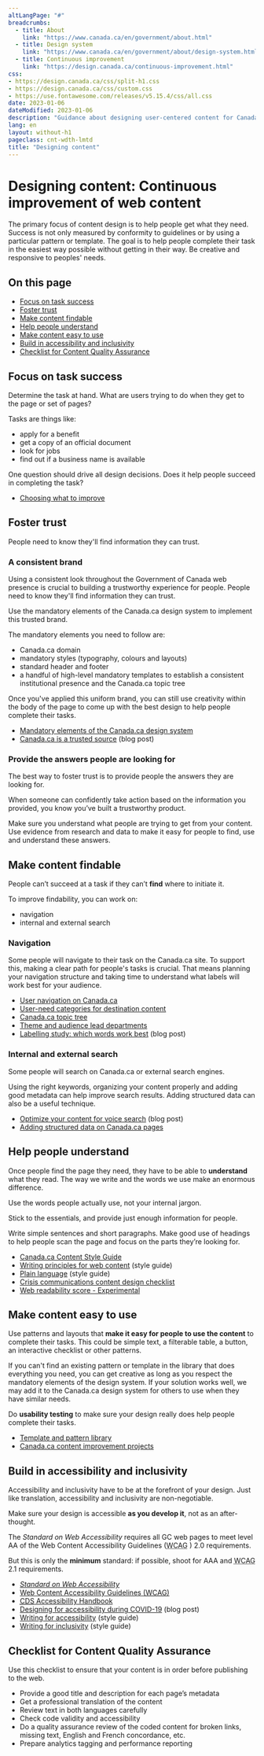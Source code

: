 ```yaml
---
altLangPage: "#"
breadcrumbs:
  - title: About
    link: "https://www.canada.ca/en/government/about.html"
  - title: Design system
    link: "https://www.canada.ca/en/government/about/design-system.html"    
  - title: Continuous improvement
    link: "https://design.canada.ca/continuous-improvement.html"    
css:
- https://design.canada.ca/css/split-h1.css
- https://design.canada.ca/css/custom.css
- https://use.fontawesome.com/releases/v5.15.4/css/all.css
date: 2023-01-06
dateModified: 2023-01-06
description: "Guidance about designing user-centered content for Canada.ca.  Our focus is on task success, fostering trust, accessibility, inclusivity, and findability."
lang: en
layout: without-h1
pageclass: cnt-wdth-lmtd
title: "Designing content"
---
```

<h1 property="name" id="wb-cont" dir="ltr"><span class="stacked"><span>Designing content</span>: <span>Continuous improvement of web content</span></span></h1>
<p>The primary focus of content design is to help people get what they need.  Success is not only measured by conformity to guidelines or by using a particular pattern or template.  The goal is to help people complete their task in the easiest way possible without getting in their way.   Be creative and responsive to peoples' needs.</p>
<section>
  <h2>On this page</h2>
  <ul>
    <li><a href="#task">Focus on task success</a></li>
    <li><a href="#trust">Foster trust</a></li>
    <li><a href="#find">Make content findable</a></li>
    <li><a href="#understand">Help people understand</a></li>
    <li><a href="#use">Make content easy to use</a></li>
    <li><a href="#accessibility">Build in accessibility and inclusivity</a></li>
    <li><a href="#checklist">Checklist for Content Quality Assurance</a></li>
  </ul>
</section>
<section>
  <h2 id="task">Focus on task success</h2>
  <p>Determine the task at hand.  What are users trying to do when they get to the page or set of pages?</p>
  <p>Tasks are things like:</p>
  <ul>
    <li>apply for a benefit</li>
    <li>get a copy of an official document</li>
    <li>look for jobs</li>
    <li>find out if a business name is available</li>
  </ul>
  <p>One question should drive all design decisions. Does it help people succeed in completing the task?</p>
  <ul>
    <li><a href="./choosing.html">Choosing what to improve</a></li>
  </ul>
</section>
<h2 id="trust">Foster trust</h2>
<p>People need to know they'll find information they can trust.</p>
<h3>A consistent brand</h3>
<p>Using a consistent look throughout the Government of Canada web presence is crucial to building a trustworthy experience for people.  People need to know they'll find information they can trust.</p>
<p>Use the mandatory elements of the Canada.ca design system to implement this trusted brand.</p>
<p>The mandatory elements you need to follow are:</p>
<ul>
  <li>Canada.ca domain</li>
  <li>mandatory styles (typography, colours and layouts)</li>
  <li>standard header and footer</li>
  <li>a handful of high-level mandatory templates to establish a consistent institutional presence and the Canada.ca topic tree </li>
</ul>
<p>Once you've applied this uniform brand, you can still use creativity within the body of the page to come up with the best design to help people complete their tasks.</p>
<ul>
  <li><a href="https://www.canada.ca/en/treasury-board-secretariat/services/government-communications/canada-content-information-architecture-specification/mandatory-elements.html">Mandatory elements of the Canada.ca design system</a></li>
  <li><a href="https://blog.canada.ca/2020/08/10/CanadaDotCa-trusted-source.html">Canada.ca is a trusted source</a> (blog post)</li>
</ul>
<h3>Provide the answers people are looking for</h3>
<p>The best way to foster trust is to provide people the answers they are looking for. </p>
<p>When someone can confidently take action based on the information you provided, you know you’ve built a trustworthy product. </p>
<p>Make sure you understand what people are trying to get from your content. Use evidence from research and data to make it easy for people to find, use and understand these answers. </p>
<h2 id="find">Make content findable</h2>
<p>People can’t succeed at a task if they can’t <strong>find</strong> where to initiate it. </p>
<p>To improve findability, you can work on:</p>
<ul>
  <li>navigation</li>
  <li>internal and external search</li>
</ul>
<h3>Navigation</h3>
<p>Some people will navigate to their task on the Canada.ca site. To support this, making a clear path for people's tasks is crucial. That means planning your navigation structure and taking time to understand what labels will work best for your audience.</p>
<ul>
  <li><a href="https://www.canada.ca/en/treasury-board-secretariat/services/government-communications/canada-content-information-architecture-specification/organizing-content.html#toc1">User navigation on Canada.ca</a></li>
  <li><a href="https://www.canada.ca/en/treasury-board-secretariat/services/government-communications/canada-content-information-architecture-specification/organizing-content.html#user">User-need categories for destination content</a></li>
  <li><a href="https://www.canada.ca/en/government/about/design-system/topic-tree-content-types.html">Canada.ca topic tree</a></li>
  <li><a href="https://www.canada.ca//en/government/about/design-system/theme-lead-departments.html">Theme and audience lead departments</a></li>
  <li><a href="https://blog.canada.ca/2020/10/02/labelling-study.html">Labelling study: which words work best</a> (blog post)</li>
</ul>
<h3>Internal and external search</h3>
<p>Some people will search on Canada.ca or external search engines.</p>
<p>Using the right keywords, organizing your content properly and adding good metadata can help improve search results. Adding structured data can also be a useful technique.</p>
<ul>
  <!--
 <li><a href="https://design.canada.ca/guidance/structured-data.html">Adding structured data on Canada.ca pages</a></li> -->
  <li><a href="https://blog.canada.ca/2020/01/28/voice-search-optimization.html">Optimize your content for voice search</a> (blog post)</li>
  <li><a href="https://design.canada.ca/guidance/structured-data.html">Adding structured data on Canada.ca pages</a></li>
</ul>
<h2 id="understand">Help people understand</h2>
<p>Once people find the page they need, they have to be able to <strong>understand</strong> what they read. The way we write and the words we use make an enormous difference.</p>
<p>Use the words people actually use, not your internal jargon. </p>
<p>Stick to the essentials, and provide just enough information for people. </p>
<p>Write simple sentences and short paragraphs. Make good use of headings to help people scan the page and focus on the parts they’re looking for. </p>
<ul>
  <li><a href="https://www.canada.ca/en/treasury-board-secretariat/services/government-communications/canada-content-style-guide.html">Canada.ca Content Style Guide</a></li>
  <li><a href="https://www.canada.ca/en/treasury-board-secretariat/services/government-communications/canada-content-style-guide.html#toc5">Writing principles for web content</a> (style guide)</li>
  <li><a href="https://www.canada.ca/en/treasury-board-secretariat/services/government-communications/canada-content-style-guide.html#toc6">Plain language</a> (style guide)</li>
  <li><a href="https://design.canada.ca/crisis/content.html">Crisis communications content design checklist</a></li>
  <li><a href="https://readability-lisibilite.tbs.alpha.canada.ca/">Web readability score - Experimental</a></li>
</ul>
<h2 id="use">Make content easy to use</h2>
<p>Use patterns and layouts that <strong>make it easy for people to use the content</strong> to complete their tasks. This could be simple text, a filterable table, a button, an interactive checklist or other patterns.</p>
<p>If you can't find an existing pattern or template in the library that does everything you need, you can get creative as long as you respect the mandatory elements of the design system. If your solution works well, we may add it to the Canada.ca design system for others to use when they have similar needs.</p>
<p>Do <strong>usability testing</strong> to make sure your design really does help people complete their tasks.</p>
<ul>
  <li><a href="https://www.canada.ca/en/government/about/design-system/pattern-library.html">Template and pattern library</a></li>
  <li><a href="https://blog.canada.ca/pages/project-overview.html">Canada.ca content improvement projects</a></li>
</ul>
<h2 id="accessibility">Build in accessibility and inclusivity</h2>
<p>Accessibility and inclusivity have to be at the forefront of your design. Just like translation, accessibility and inclusivity are non-negotiable.</p>
<p>Make sure your design is accessible <strong>as you develop it</strong>, not as an after-thought.</p>
<p>The <cite>Standard on Web Accessibility</cite> requires all GC web pages to meet level AA of the Web Content Accessibility Guidelines (<abbr title="Web Content Accessibility Guidelines">WCAG</abbr> ) 2.0 requirements.</p>
<p>But this is only the <strong>minimum</strong> standard: if possible, shoot for AAA and <abbr title="Web Content Accessibility Guidelines">WCAG</abbr> 2.1 requirements.</p>
<ul>
  <li><cite><a href="https://www.tbs-sct.gc.ca/pol/doc-eng.aspx?id=23601">Standard on Web Accessibility</a></cite></li>
  <li><a href="https://www.w3.org/WAI/standards-guidelines/wcag/">Web Content Accessibility Guidelines (<abbr title="Web Content Accessibility Guidelines">WCAG</abbr>)</a></li>
  <li><a href="https://digital.canada.ca/a11y/"><abbr title="Canadian Digital Service">CDS</abbr> Accessibility Handbook</a></li>
  <li><a href="https://blog.canada.ca/2020/06/05/designing-for-accessibility.html">Designing for accessibility during COVID-19</a> (blog post)</li>
  <li><a href="https://www.canada.ca/en/treasury-board-secretariat/services/government-communications/canada-content-style-guide.html#wp1-2-1">Writing for accessibility</a> (style guide)</li>
  <li><a href="https://www.canada.ca/en/treasury-board-secretariat/services/government-communications/canada-content-style-guide.html#wp1-2-1b">Writing for inclusivity</a> (style guide)</li>
</ul>
<h2 id="checklist">Checklist for Content Quality Assurance</h2>
<p>Use this checklist to ensure that your content is in order before publishing to the web.</p>
<ul class="list-unstyled lst-spcd-2 fa-ul mrgn-tp-lg mrgn-bttm-lg">
  <li><span class="fa-li"><span class="far fa-check-circle fa-lg mrgn-rght-md"></span></span> Provide a good title and description for each page’s metadata</li>
  <li><span class="fa-li"><span class="far fa-check-circle fa-lg mrgn-rght-md"></span></span> Get a professional translation of the content</li>
  <li><span class="fa-li"><span class="far fa-check-circle fa-lg mrgn-rght-md"></span></span> Review text in both languages carefully</li>
  <li><span class="fa-li"><span class="far fa-check-circle fa-lg mrgn-rght-md"></span></span> Check code validity and accessibility</li>
  <li><span class="fa-li"><span class="far fa-check-circle fa-lg mrgn-rght-md"></span></span> Do a quality assurance review of the coded content for broken links, missing text, English and French concordance, etc.</li>
  <li><span class="fa-li"><span class="far fa-check-circle fa-lg mrgn-rght-md"></span></span> Prepare analytics tagging and performance reporting</li>
</ul>
